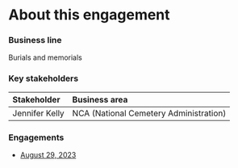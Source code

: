 # About this engagement

### Business line

Burials and memorials

### Key stakeholders

|Stakeholder|Business area|
|:--|:--|
|Jennifer Kelly|NCA (National Cemetery Administration)|

### Engagements

- [August 29, 2023]()
